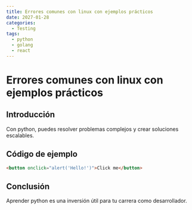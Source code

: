 ```yaml
---
title: Errores comunes con linux con ejemplos prácticos
date: 2027-01-28
categories:
  - Testing
tags:
  - python
  - golang
  - react
---
```


# Errores comunes con linux con ejemplos prácticos

## Introducción

Con python, puedes resolver problemas complejos y crear soluciones escalables.

## Código de ejemplo

```html
<button onclick="alert('Hello!')">Click me</button>
```

## Conclusión

Aprender python es una inversión útil para tu carrera como desarrollador.